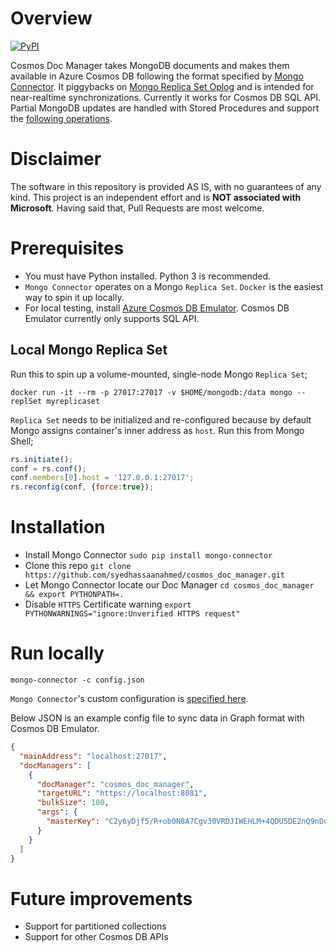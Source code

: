 # Overview
[![PyPI](https://img.shields.io/pypi/v/nine.svg)](https://pypi.python.org/pypi/cosmos-doc-manager)

Cosmos Doc Manager takes MongoDB documents and makes them available in Azure Cosmos DB following the format specified by [Mongo Connector](https://github.com/mongodb-labs/mongo-connector/wiki/Writing-Your-Own-DocManager). It piggybacks on [Mongo Replica Set Oplog](https://docs.mongodb.com/manual/core/replica-set-oplog/) and is intended for near-realtime synchronizations. Currently it works for Cosmos DB SQL API. Partial MongoDB updates are handled with Stored Procedures and support the [following operations](https://github.com/syedhassaanahmed/cosmos_doc_manager/blob/10f19dace233a7e44c53a9eea3c44dcbd050f125/mongo_connector/doc_managers/cosmos_partial_update.py#L11).

# Disclaimer
The software in this repository is provided AS IS, with no guarantees of any kind. This project is an independent effort and is **NOT associated with Microsoft**. Having said that, Pull Requests are most welcome.

# Prerequisites
- You must have Python installed. Python 3 is recommended.
- `Mongo Connector` operates on a Mongo `Replica Set`. `Docker` is the easiest way to spin it up locally.
- For local testing, install [Azure Cosmos DB Emulator](https://docs.microsoft.com/en-us/azure/cosmos-db/local-emulator). Cosmos DB Emulator currently only supports SQL API.

## Local Mongo Replica Set
Run this to spin up a volume-mounted, single-node Mongo `Replica Set`;
```
docker run -it --rm -p 27017:27017 -v $HOME/mongodb:/data mongo --replSet myreplicaset
```

`Replica Set` needs to be initialized and re-configured because by default Mongo assigns container's inner address as `host`. Run this from Mongo Shell;
```javascript
rs.initiate(); 
conf = rs.conf();
conf.members[0].host = '127.0.0.1:27017';
rs.reconfig(conf, {force:true});
```

# Installation
- Install Mongo Connector `sudo pip install mongo-connector`
- Clone this repo `git clone https://github.com/syedhassaanahmed/cosmos_doc_manager.git`
- Let Mongo Connector locate our Doc Manager `cd cosmos_doc_manager && export PYTHONPATH=.`
- Disable `HTTPS` Certificate warning `export PYTHONWARNINGS="ignore:Unverified HTTPS request"`

# Run locally
`mongo-connector -c config.json`

`Mongo Connector`'s custom configuration is [specified here](https://github.com/mongodb-labs/mongo-connector/wiki/Configuration-Options). 

Below JSON is an example config file to sync data in Graph format with Cosmos DB Emulator.

```json
{
  "mainAddress": "localhost:27017",
  "docManagers": [
    {
      "docManager": "cosmos_doc_manager",
      "targetURL": "https://localhost:8081",
      "bulkSize": 100,
      "args": {
        "masterKey": "C2y6yDjf5/R+ob0N8A7Cgv30VRDJIWEHLM+4QDU5DE2nQ9nDuVTqobD4b8mGGyPMbIZnqyMsEcaGQy67XIw/Jw=="
      }
    }
  ]
}
```

# Future improvements
- Support for partitioned collections
- Support for other Cosmos DB APIs